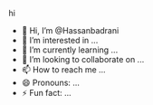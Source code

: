hi
- 👋 Hi, I’m @Hassanbadrani
- 👀 I’m interested in ...
- 🌱 I’m currently learning ...
- 💞️ I’m looking to collaborate on ...
- 📫 How to reach me ...
- 😄 Pronouns: ...
- ⚡ Fun fact: ...

<!---
Hassanbadrani/Hassanbadrani is a ✨ special ✨ repository because its `README.md` (this file) appears on your GitHub profile.
You can click the Preview link to take a look at your changes.
--->
